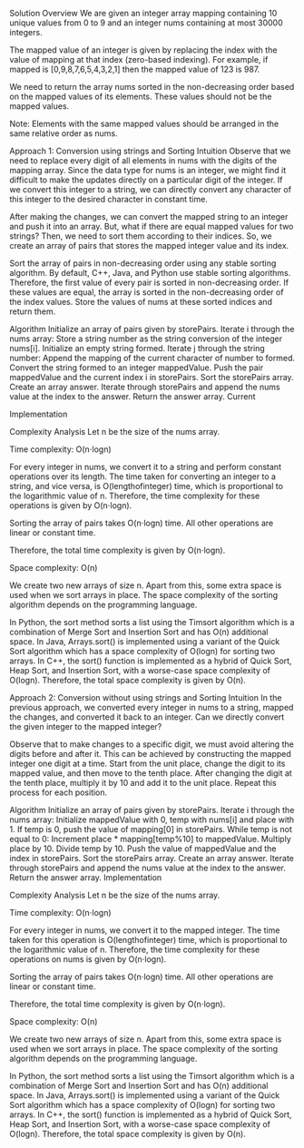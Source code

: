 Solution
Overview
We are given an integer array mapping containing 10 unique values from 0 to 9 and an integer nums containing at most 30000 integers.

The mapped value of an integer is given by replacing the index with the value of mapping at that index (zero-based indexing). For example, if mapped is [0,9,8,7,6,5,4,3,2,1] then the mapped value of 123 is 987.

We need to return the array nums sorted in the non-decreasing order based on the mapped values of its elements. These values should not be the mapped values.

Note: Elements with the same mapped values should be arranged in the same relative order as nums.

Approach 1: Conversion using strings and Sorting
Intuition
Observe that we need to replace every digit of all elements in nums with the digits of the mapping array. Since the data type for nums is an integer, we might find it difficult to make the updates directly on a particular digit of the integer. If we convert this integer to a string, we can directly convert any character of this integer to the desired character in constant time.

After making the changes, we can convert the mapped string to an integer and push it into an array. But, what if there are equal mapped values for two strings? Then, we need to sort them according to their indices. So, we create an array of pairs that stores the mapped integer value and its index.

Sort the array of pairs in non-decreasing order using any stable sorting algorithm. By default, C++, Java, and Python use stable sorting algorithms. Therefore, the first value of every pair is sorted in non-decreasing order. If these values are equal, the array is sorted in the non-decreasing order of the index values. Store the values of nums at these sorted indices and return them.

Algorithm
Initialize an array of pairs given by storePairs.
Iterate i through the nums array:
Store a string number as the string conversion of the integer nums[i].
Initialize an empty string formed.
Iterate j through the string number:
Append the mapping of the current character of number to formed.
Convert the string formed to an integer mappedValue.
Push the pair mappedValue and the current index i in storePairs.
Sort the storePairs array.
Create an array answer.
Iterate through storePairs and append the nums value at the index to the answer.
Return the answer array.
Current

Implementation

Complexity Analysis
Let n be the size of the nums array.

Time complexity: O(n⋅logn)

For every integer in nums, we convert it to a string and perform constant operations over its length. The time taken for converting an integer to a string, and vice versa, is O(lengthofinteger) time, which is proportional to the logarithmic value of n. Therefore, the time complexity for these operations is given by O(n⋅logn).

Sorting the array of pairs takes O(n⋅logn) time. All other operations are linear or constant time.

Therefore, the total time complexity is given by O(n⋅logn).

Space complexity: O(n)

We create two new arrays of size n. Apart from this, some extra space is used when we sort arrays in place. The space complexity of the sorting algorithm depends on the programming language.

In Python, the sort method sorts a list using the Timsort algorithm which is a combination of Merge Sort and Insertion Sort and has O(n) additional space.
In Java, Arrays.sort() is implemented using a variant of the Quick Sort algorithm which has a space complexity of O(logn) for sorting two arrays.
In C++, the sort() function is implemented as a hybrid of Quick Sort, Heap Sort, and Insertion Sort, with a worse-case space complexity of O(logn).
Therefore, the total space complexity is given by O(n).

Approach 2: Conversion without using strings and Sorting
Intuition
In the previous approach, we converted every integer in nums to a string, mapped the changes, and converted it back to an integer. Can we directly convert the given integer to the mapped integer?

Observe that to make changes to a specific digit, we must avoid altering the digits before and after it. This can be achieved by constructing the mapped integer one digit at a time. Start from the unit place, change the digit to its mapped value, and then move to the tenth place. After changing the digit at the tenth place, multiply it by 10 and add it to the unit place. Repeat this process for each position.

Algorithm
Initialize an array of pairs given by storePairs.
Iterate i through the nums array:
Initialize mappedValue with 0, temp with nums[i] and place with 1.
If temp is 0, push the value of mapping[0] in storePairs.
While temp is not equal to 0:
Increment place * mapping[temp%10] to mappedValue.
Multiply place by 10.
Divide temp by 10.
Push the value of mappedValue and the index in storePairs.
Sort the storePairs array.
Create an array answer.
Iterate through storePairs and append the nums value at the index to the answer.
Return the answer array.
Implementation

Complexity Analysis
Let n be the size of the nums array.

Time complexity: O(n⋅logn)

For every integer in nums, we convert it to the mapped integer. The time taken for this operation is O(lengthofinteger) time, which is proportional to the logarithmic value of n. Therefore, the time complexity for these operations on nums is given by O(n⋅logn).

Sorting the array of pairs takes O(n⋅logn) time. All other operations are linear or constant time.

Therefore, the total time complexity is given by O(n⋅logn).

Space complexity: O(n)

We create two new arrays of size n. Apart from this, some extra space is used when we sort arrays in place. The space complexity of the sorting algorithm depends on the programming language.

In Python, the sort method sorts a list using the Timsort algorithm which is a combination of Merge Sort and Insertion Sort and has O(n) additional space.
In Java, Arrays.sort() is implemented using a variant of the Quick Sort algorithm which has a space complexity of O(logn) for sorting two arrays.
In C++, the sort() function is implemented as a hybrid of Quick Sort, Heap Sort, and Insertion Sort, with a worse-case space complexity of O(logn).
Therefore, the total space complexity is given by O(n).